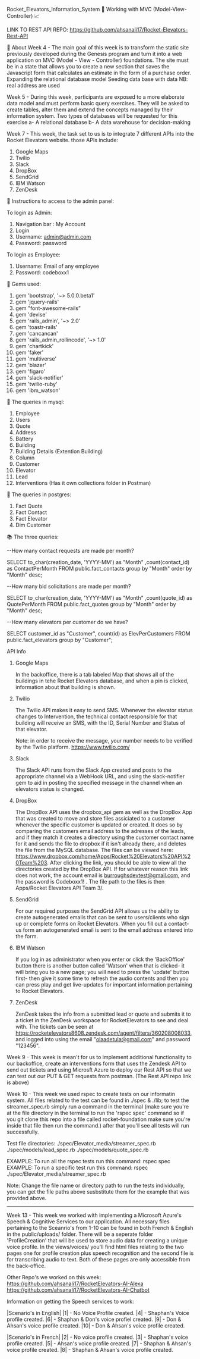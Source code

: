 Rocket_Elevators_Information_System
🚀	Working with MVC (Model-View-Controller)	📈

LINK TO REST API REPO: https://github.com/ahsanali17/Rocket-Elevators-Rest-API
 
🎯 About
Week 4 - The main goal of this week is to transform the static site previously developed during the Genesis program and turn it into a web application on MVC (Model - View - Controller) foundations. The site must be in a state that allows you to create a new section that saves the Javascript form that calculates an estimate in the form of a purchase order.
Expanding the relational database model
Seeding data base with data NB: real address are used

Week 5 - During this week, participants are exposed to a more elaborate data model and must perform basic query exercises. They will be asked to create tables, alter them and extend the concepts managed by their information system.
Two types of databases will be requested for this exercise
a- A relational database
b- A data warehouse for decision-making

Week 7 - This week, the task set to us is to integrate 7 different APIs into the Rocket Elevators website. those APIs include:
1. Google Maps
2. Twilio
3. Slack
4. DropBox
5. SendGrid
6. IBM Watson
7. ZenDesk 

📌 Instructions to access to the admin panel:

To login as Admin:
1. Navigation bar : My Account
2. Login
3. Username: admin@admin.com
4. Password: password

To login as Employee:
1. Username: Email of any employee
2. Password: codeboxx1
 
 
📌 Gems used:
1. gem 'bootstrap', '~> 5.0.0.beta1'
2. gem 'jquery-rails'
3. gem "font-awesome-rails"
4. gem 'devise'
5. gem 'rails_admin', '~> 2.0'
6. gem 'toastr-rails'
7. gem 'cancancan'
8. gem 'rails_admin_rollincode', '~> 1.0'
9. gem 'chartkick'
10. gem 'faker'
11. gem 'multiverse'
12. gem 'blazer'
13. gem 'figaro'
14. gem 'slack-notifier'
15. gem 'twilio-ruby'
16. gem 'ibm_watson'


📌 The queries in mysql:
1. Employee
2. Users
3. Quote
4. Address
5. Battery
6. Building
7. Building Details (Extention Building)
8. Column
9. Customer
10. Elevator
11. Lead
12. Interventions (Has it own collections folder in Postman)

📌 The queries in postgres:
1. Fact Quote
2. Fact Contact
3. Fact Elevator
4. Dim Customer


📚 The three queries:

--How many contact requests are made per month?

SELECT to_char(creation_date, 'YYYY-MM') as "Month"
      ,count(contact_id) as ContactPerMonth
  FROM public.fact_contacts
 group by "Month"
 order by "Month" desc;

--How many bid solicitations are made per month?

SELECT to_char(creation_date, 'YYYY-MM') as "Month"
      ,count(quote_id) as QuotePerMonth
  FROM public.fact_quotes
 group by "Month"
 order by "Month" desc;

--How many elevators per customer do we have?

 SELECT customer_id as "Customer", count(id) as ElevPerCustomers
  FROM public.fact_elevators
 group by "Customer";

API Info

1. Google Maps

    In the backoffice, there is a tab labeled Map that shows all of the buildings in tehe Rocket Elevators database, and when a pin is clicked, information about that building is shown.

2. Twilio

    The Twilio API makes it easy to send SMS.
    Whenever the elevator status changes to Intervention, the technical contact responsible for that building will receive an SMS, with the ID, Serial Number and Status of that elevator.

    Note: in order to receive the message, your number needs to be verified by the Twilio platform.
    https://www.twilio.com/
    

3. Slack

    The Slack API runs from the Slack App created and posts to the appropriate channel via a WebHook URL, and using the slack-notifier gem to aid in posting the specified message in the channel when an elevators status is changed.

4. DropBox

    The DropBox API uses the dropbox_api gem as well as the DropBox App that was created to move and store files assiciated to a customer whenever the specific customer is updated or created. It does so by comparing the customers email address to the adresses of the leads, and if they match it creates a directory using the customer contact name for it and sends the file to dropbox if it isn't already there, and deletes the file from the MySQL database. The files can be viewed here: https://www.dropbox.com/home/Apps/Rocket%20Elevators%20API%20Team%203. After clicking the link, you should be able to view all the directories created by the DropBox API. If for whatever reason this link does not work, the account email is burroughsdevtest@gmail.com, and the password is Codeboxx1! . The file path to the files is then Apps/Rocket Elevators API Team 3/.

5. SendGrid

    For our required purposes the SendGrid API allows us the ability to create autogenerated emails that can be sent to users/clients who sign up or complete forms on Rocket Elevators. When you fill out a contact-us form an autogenerated email is sent to the email address entered into the form.   

6. IBM Watson
    
    If you log in as administrator when you enter or click the 'BackOffice' button there is another button called 'Watson' when that is clicked- it will bring you to a new page; you will need to press the 'update' button first- then give it some time to refresh the audio contents and then you can press play and get live-updates for important information pertaining to Rocket Elevators.

7. ZenDesk

    ZenDesk takes the info from a submitted lead or quote and submits it to a ticket in the ZenDesk workspace for RocketElevators to see and deal with. The tickets can be seen at https://rocketelevators8608.zendesk.com/agent/filters/360208008033, and logged into using the email "olaadetula@gmail.com" and password "123456".


Week 9 - This week is mean't for us to implement additional functionality to our backoffice, create an interventions form that uses the Zendesk API to send out tickets and using Microsft Azure to deploy our Rest API so that we can test out our PUT & GET requests from postman. (The Rest API repo link is above)  
 

Week 10 - This week we used rspec to create tests on our informatin system. All files related to the test can be found in ./spec & ./lib; to test the streamer_spec.rb simply run a command in the terminal (make sure you're at the file directory in the terminal to run the 'rspec spec' command so if you git clone this repo into a file called rocket-foundation make sure you're inside that file then run the command.) after that you'll see all tests will run successfully.

Test file directories:
./spec/Elevator_media/streamer_spec.rb
./spec/models/lead_spec.rb
./spec/models/quote_spec.rb

EXAMPLE: To run all the rspec tests run this command: rspec spec
EXAMPLE: To run a specific test run this command: rspec ./spec/Elevator_media/streamer_spec.rb

Note: Change the file name or directory path to run the tests individually, you can get the file paths above susbstitute them for the example that was provided above.  

__________________________________________________________________________________________________________________________________________
Week 13 - This week we worked with implementing a Microsoft Azure's Speech & Cognitive Services to our application. All necessary files pertaining to the Sceanrio's from 1-10 can be found in both French & English in the public/uploads/ folder. There will be a seperate folder 'ProfileCreation' that will be used to store audio data for creating a unique voice profile. In the views/voices/ you'll find html files relating to the two pages one for profile creation plus speech recognition and the second file is for transcribing audio to text. Both of these pages are only accessible from the back-office. 

Other Repo's we worked on this week:
https://github.com/ahsanali17/RocketElevators-AI-Alexa
https://github.com/ahsanali17/RocketElevators-AI-Chatbot

Information on getting the Speech services to work:
 
|Scenario's in English|
|1| - No Voice Profile created.
|4| - Shaphan's Voice profile created.
|6| - Shaphan & Don's voice profiel created. 
|9| - Don & Ahsan's voice profile created.
|10| - Don & Ahsan's voice profile created.

|Scenario's in French|
|2| - No voice profile created.
|3| - Shaphan's voice profile created.
|5| - Ahsan's voice profile created.
|7| - Shaphan & Ahsan's voice profile created.
|8| - Shaphan & Ahsan's voice profile created.
